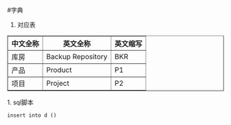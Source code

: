 #字典

1. 对应表
<table border>
<tr><th>中文全称</th><th>英文全称</th><th>英文缩写</th></tr>
<tr><td>库房</td><td>Backup Repository</td><td>BKR</td></tr>
<tr><td>产品</td><td>Product</td><td>P1</td></tr>
<tr><td>项目</td><td>Project</td><td>P2</td></tr>
</table>
1. sql脚本

    insert into d ()

